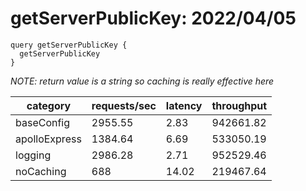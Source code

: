# getServerPublicKey: 2022/04/05

```gql
query getServerPublicKey {
  getServerPublicKey
}
```

_NOTE: return value is a string so caching is really effective here_

| category      | requests/sec | latency | throughput |
| ------------- | ------------ | ------- | ---------- |
| baseConfig    | 2955.55      | 2.83    | 942661.82  |
| apolloExpress | 1384.64      | 6.69    | 533050.19  |
| logging       | 2986.28      | 2.71    | 952529.46  |
| noCaching     | 688          | 14.02   | 219467.64  |